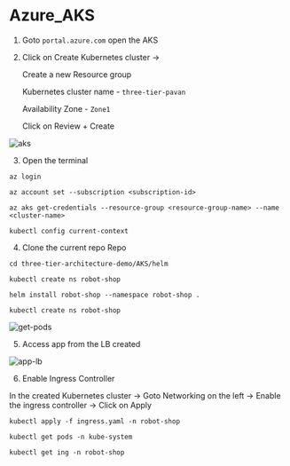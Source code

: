 # Azure_AKS

1. Goto `portal.azure.com` open the AKS


2. Click on Create Kubernetes cluster -> 

    Create a new Resource group 
    
    Kubernetes cluster name - `three-tier-pavan`
    
    Availability Zone - `Zone1`
    
    Click on Review + Create

![aks](https://github.com/Pavan-1997/Azure_AKS/assets/32020205/bbaf8d05-671e-4779-9ed3-dbb9bc694efb)


3. Open the terminal

```
az login
```
```
az account set --subscription <subscription-id>
```
```
az aks get-credentials --resource-group <resource-group-name> --name <cluster-name>
```
```
kubectl config current-context
```

4. Clone the current repo Repo 

```
cd three-tier-architecture-demo/AKS/helm
```
```
kubectl create ns robot-shop
```
```
helm install robot-shop --namespace robot-shop .
```
```
kubectl create ns robot-shop
```
![get-pods](https://github.com/Pavan-1997/Azure_AKS/assets/32020205/119e9c01-9842-4dd7-82a9-1885959afd60)


5. Access app from the LB created

![app-lb](https://github.com/Pavan-1997/Azure_AKS/assets/32020205/163b58ef-5041-4c7c-944f-b5a6e6557a2f)


6. Enable Ingress Controller 

In the created Kubernetes cluster -> Goto Networking on the left -> Enable the ingress controller -> Click on Apply 

```
kubectl apply -f ingress.yaml -n robot-shop
```
```
kubectl get pods -n kube-system
```
```
kubectl get ing -n robot-shop
```

